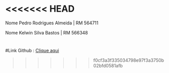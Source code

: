<<<<<<< HEAD
=======
Nome Pedro Rodrigues Almeida | RM 564711 

Nome Kelwin Silva Bastos | RM 566348
#
#Link Github : [Clique aqui ](https://github.com/Kelwinnn/CP5-Frontend)
>>>>>>> f0cf3a3f335034798e97f3a3750b02bfd0581afb
